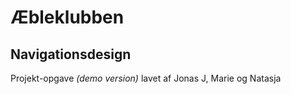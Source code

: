 # Æbleklubben

## Navigationsdesign

Projekt-opgave *(demo version)* lavet af Jonas J, Marie og Natasja

